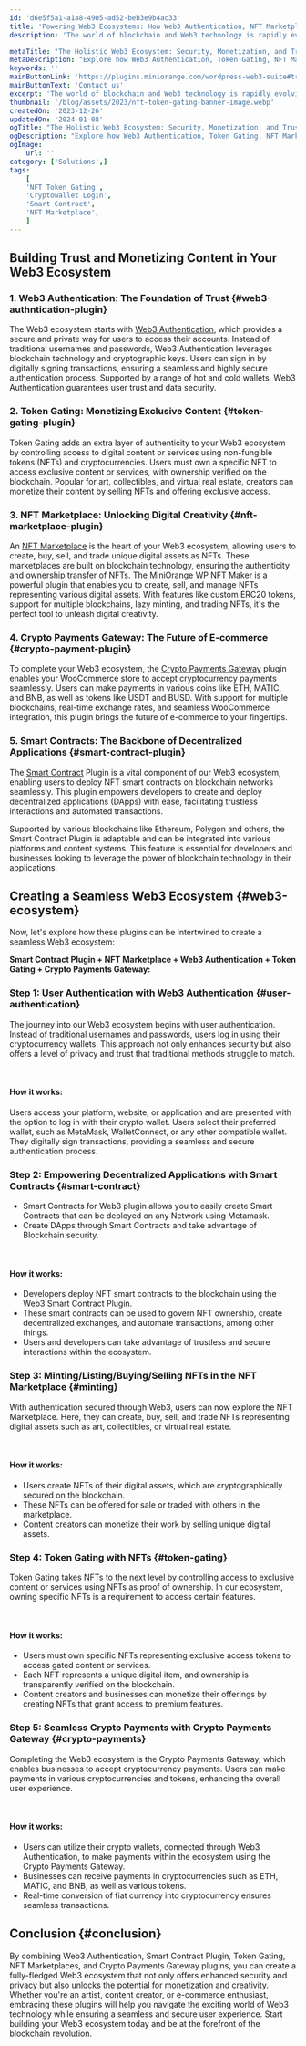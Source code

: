```yaml
---
id: 'd6e5f5a1-a1a8-4905-ad52-beb3e9b4ac33'
title: 'Powering Web3 Ecosystems: How Web3 Authentication, NFT Marketplace, Smart Contracts, and Crypto Payments Work Together '
description: 'The world of blockchain and Web3 technology is rapidly evolving, offering endless possibilities for creating a new digital ecosystem. If you are looking to harness the full potential of this technology, combining different blockchain plugins can help you build a comprehensive Web3 ecosystem. In this article, we will explore how Web3 Authentication, Token Gating, NFT Marketplaces, and Crypto Payment Plugins can be seamlessly intertwined to create a powerful Web3 ecosystem.'

metaTitle: "The Holistic Web3 Ecosystem: Security, Monetization, and Trust  "
metaDescription: "Explore how Web3 Authentication, Token Gating, NFT Marketplaces, and Crypto Payment Plugins can be combined to create a powerful Web3 ecosystem, offering endless possibilities in the world of blockchain and technology."
keywords: ''
mainButtonLink: 'https://plugins.miniorange.com/wordpress-web3-suite#trial-form'
mainButtonText: 'Contact us'
excerpt: 'The world of blockchain and Web3 technology is rapidly evolving, offering endless possibilities for creating a new digital ecosystem. If you are looking to harness the full potential of this technology, combining different blockchain plugins can help you build a comprehensive Web3 ecosystem. In this article, we will explore how Web3 Authentication, Token Gating, NFT Marketplaces, and Crypto Payment Plugins can be seamlessly intertwined to create a powerful Web3 ecosystem.'
thumbnail: '/blog/assets/2023/nft-token-gating-banner-image.webp'
createdOn: '2023-12-26'
updatedOn: '2024-01-08'
ogTitle: "The Holistic Web3 Ecosystem: Security, Monetization, and Trust"
ogDescription: "Explore how Web3 Authentication, Token Gating, NFT Marketplaces, and Crypto Payment Plugins can be combined to create a powerful Web3 ecosystem, offering endless possibilities in the world of blockchain and technology."
ogImage:
    url: ''
category: ['Solutions',]
tags:
    [
	'NFT Token Gating',
    'Cryptowallet Login',
    'Smart Contract',
    'NFT Marketplace',
    ]
---
```

## Building Trust and Monetizing Content in Your Web3 Ecosystem

### 1. Web3 Authentication: The Foundation of Trust  {#web3-authntication-plugin}

The Web3 ecosystem starts with [Web3 Authentication](https://plugins.miniorange.com/web3-wordpress-login), which provides a secure and private way for users to access their accounts. Instead of traditional usernames and passwords, Web3 Authentication leverages blockchain technology and cryptographic keys. Users can sign in by digitally signing transactions, ensuring a seamless and highly secure authentication process. Supported by a range of hot and cold wallets, Web3 Authentication guarantees user trust and data security.

### 2. Token Gating: Monetizing Exclusive Content {#token-gating-plugin}

Token Gating adds an extra layer of authenticity to your Web3 ecosystem by controlling access to digital content or services using non-fungible tokens (NFTs) and cryptocurrencies. Users must own a specific NFT to access exclusive content or services, with ownership verified on the blockchain. Popular for art, collectibles, and virtual real estate, creators can monetize their content by selling NFTs and offering exclusive access.

### 3. NFT Marketplace: Unlocking Digital Creativity  {#nft-marketplace-plugin}

An [NFT Marketplace](https://plugins.miniorange.com/wordpress-nft-marketplace-creator-wp-nft-maker) is the heart of your Web3 ecosystem, allowing users to create, buy, sell, and trade unique digital assets as NFTs. These marketplaces are built on blockchain technology, ensuring the authenticity and ownership transfer of NFTs. The MiniOrange WP NFT Maker is a powerful plugin that enables you to create, sell, and manage NFTs representing various digital assets. With features like custom ERC20 tokens, support for multiple blockchains, lazy minting, and trading NFTs, it's the perfect tool to unleash digital creativity.

### 4. Crypto Payments Gateway: The Future of E-commerce {#crypto-payment-plugin}

To complete your Web3 ecosystem, the [Crypto Payments Gateway](https://plugins.miniorange.com/crypto-payments-using-metamask-for-woocommerce) plugin enables your WooCommerce store to accept cryptocurrency payments seamlessly. Users can make payments in various coins like ETH, MATIC, and BNB, as well as tokens like USDT and BUSD. 
With support for multiple blockchains, real-time exchange rates, and seamless WooCommerce integration, this plugin brings the future of e-commerce to your fingertips.

### 5. Smart Contracts: The Backbone of Decentralized Applications {#smart-contract-plugin}

The [Smart Contract](https://plugins.miniorange.com/wordpress-smart-contracts-web3) Plugin is a vital component of our Web3 ecosystem, enabling users to deploy NFT smart contracts on blockchain networks seamlessly. This plugin empowers developers to create and deploy decentralized applications (DApps) with ease, facilitating trustless interactions and automated transactions.

Supported by various blockchains like Ethereum, Polygon and others, the Smart Contract Plugin is adaptable and can be integrated into various platforms and content systems. This feature is essential for developers and businesses looking to leverage the power of blockchain technology in their applications.

## Creating a Seamless Web3 Ecosystem {#web3-ecosystem}

Now, let's explore how these plugins can be intertwined to create a seamless Web3 ecosystem:

**Smart Contract Plugin + NFT Marketplace + Web3 Authentication + Token Gating + Crypto Payments Gateway:**

### Step 1: User Authentication with Web3 Authentication {#user-authentication}

  The journey into our Web3 ecosystem begins with user authentication. Instead of traditional usernames and passwords, users log in using their cryptocurrency wallets. This approach not only enhances security but also offers a level of privacy and trust that traditional methods struggle to match.

&nbsp;

#### **How it works:**

Users access your platform, website, or application and are presented with the option to log in with their crypto wallet.
Users select their preferred wallet, such as MetaMask, WalletConnect, or any other compatible wallet.
They digitally sign transactions, providing a seamless and secure authentication process.

### Step 2: Empowering Decentralized Applications with Smart Contracts {#smart-contract}

- Smart Contracts for Web3 plugin allows you to easily create Smart Contracts that can be deployed on any Network using Metamask.
- Create DApps through Smart Contracts and take advantage of Blockchain security.

&nbsp;

#### **How it works:**

- Developers deploy NFT smart contracts to the blockchain using the Web3 Smart Contract Plugin.
- These smart contracts can be used to govern NFT ownership, create decentralized exchanges, and automate transactions, among other things.
- Users and developers can take advantage of trustless and secure interactions within the ecosystem.

### Step 3: Minting/Listing/Buying/Selling NFTs in the NFT Marketplace {#minting}

 With authentication secured through Web3, users can now explore the NFT Marketplace. Here, they can create, buy, sell, and trade NFTs representing digital assets such as art, collectibles, or virtual real estate.

&nbsp;

#### **How it works:**
 
- Users create NFTs of their digital assets, which are cryptographically secured on the blockchain.
- These NFTs can be offered for sale or traded with others in the marketplace.
- Content creators can monetize their work by selling unique digital assets.


### Step 4: Token Gating with NFTs {#token-gating}

Token Gating takes NFTs to the next level by controlling access to exclusive content or services using NFTs as proof of ownership. In our ecosystem, owning specific NFTs is a requirement to access certain features.

&nbsp;

#### **How it works:**

- Users must own specific NFTs representing exclusive access tokens to access gated content or services.
- Each NFT represents a unique digital item, and ownership is transparently verified on the blockchain.
- Content creators and businesses can monetize their offerings by creating NFTs that grant access to premium features.


### Step 5: Seamless Crypto Payments with Crypto Payments Gateway {#crypto-payments}
Completing the Web3 ecosystem is the Crypto Payments Gateway, which enables businesses to accept cryptocurrency payments. Users can make payments in various cryptocurrencies and tokens, enhancing the overall user experience.

&nbsp;

#### **How it works:**

- Users can utilize their crypto wallets, connected through Web3 Authentication, to make payments within the ecosystem using the Crypto Payments Gateway.
- Businesses can receive payments in cryptocurrencies such as ETH, MATIC, and BNB, as well as various tokens.
- Real-time conversion of fiat currency into cryptocurrency ensures seamless transactions.



## Conclusion  {#conclusion}

By combining Web3 Authentication, Smart Contract Plugin, Token Gating, NFT Marketplaces, and Crypto Payments Gateway plugins, you can create a fully-fledged Web3 ecosystem that not only offers enhanced security and privacy but also unlocks the potential for monetization and creativity. Whether you're an artist, content creator, or e-commerce enthusiast, embracing these plugins will help you navigate the exciting world of Web3 technology while ensuring a seamless and secure user experience. Start building your Web3 ecosystem today and be at the forefront of the blockchain revolution.







  





